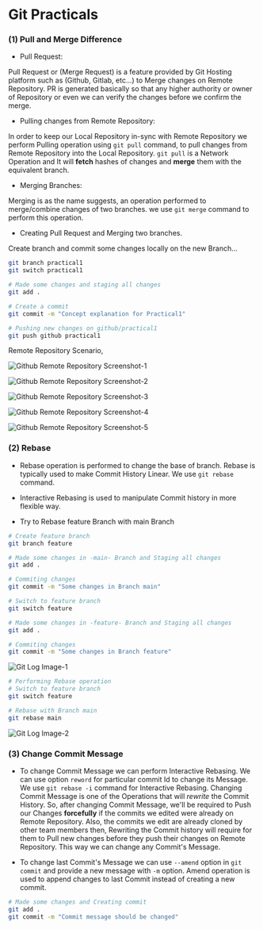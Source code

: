 # Git Practicals

### (1) Pull and Merge Difference

- Pull Request: 

Pull Request or (Merge Request) is a feature provided by Git Hosting platform such as (Github, Gitlab, etc...) to Merge changes on Remote Repository. PR is generated basically so that any higher authority or owner of Repository or even we can verify the changes before we confirm the merge.

- Pulling changes from Remote Repository:

In order to keep our Local Repository in-sync with Remote Repository we perform Pulling operation using `git pull` command, to pull changes from Remote Repository into the Local Repository. `git pull` is a Network Operation and It will **fetch** hashes of changes and **merge** them with the equivalent branch.

- Merging Branches:

Merging is as the name suggests, an operation performed to merge/combine changes of two branches. we use `git merge` command to perform this operation.

- Creating Pull Request and Merging two branches.

Create branch and commit some changes locally on the new Branch...

```bash
git branch practical1
git switch practical1

# Made some changes and staging all changes
git add .

# Create a commit
git commit -m "Concept explanation for Practical1"

# Pushing new changes on github/practical1
git push github practical1
```
Remote Repository Scenario,

![Github Remote Repository Screenshot-1](./Practical1/Image1.png)

![Github Remote Repository Screenshot-2](./Practical1/Image2.png)  

![Github Remote Repository Screenshot-3](./Practical1/Image3.png)

![Github Remote Repository Screenshot-4](./Practical1/Image4.png)

![Github Remote Repository Screenshot-5](./Practical1/Image5.png)

### (2) Rebase

- Rebase operation is performed to change the base of branch. Rebase is typically used to make Commit History Linear. We use `git rebase` command.
- Interactive Rebasing is used to manipulate Commit history in more flexible way.

- Try to Rebase feature Branch with main Branch

```bash
# Create feature branch
git branch feature

# Made some changes in -main- Branch and Staging all changes
git add .

# Commiting changes
git commit -m "Some changes in Branch main"

# Switch to feature branch
git switch feature

# Made some changes in -feature- Branch and Staging all changes
git add .

# Commiting changes
git commit -m "Some changes in Branch feature"

```

![Git Log Image-1](./Practical2/Image1.png)

```bash
# Performing Rebase operation
# Switch to feature branch
git switch feature

# Rebase with Branch main
git rebase main
```
![Git Log Image-2](./Practical2/Image2.png)

### (3) Change Commit Message

- To change Commit Message we can perform Interactive Rebasing. We can use option `reword` for particular commit Id to change its Message. We use `git rebase -i` command for Interactive Rebasing. Changing Commit Message is one of the Operations that will *rewrite* the Commit History. So, after changing Commit Message, we'll be required to Push our Changes **forcefully** if the commits we edited were already on Remote Repository. Also, the commits we edit are already cloned by other team members then, Rewriting the Commit history will require for them to Pull new changes before they push their changes on Remote Repository. This way we can change any Commit's Message.

- To change last Commit's Message we can use `--amend` option in `git commit` and provide a new message with `-m` option. Amend operation is used to append changes to last Commit instead of creating a new commit.

```bash
# Made some changes and Creating commit
git add .
git commit -m "Commit message should be changed"
```